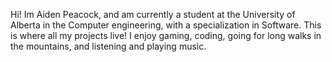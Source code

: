 Hi! Im Aiden Peacock, and am currently a student at the University of Alberta in the Computer engineering, with a specialization in Software.
This is where all my projects live! I enjoy gaming, coding, going for long walks in the mountains, and listening and playing music.

